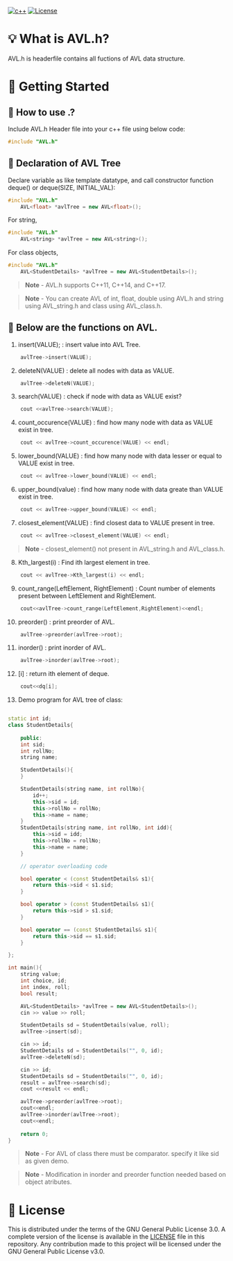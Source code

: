 [![c++][c++-shield]][c++-url]
[![License][license-shield]][license-url]
<!-- [![CodeCov][codecov-shield]][codecov-url] -->

<!-- MARKDOWN LINKS & IMAGES -->
<!-- https://www.markdownguide.org/basic-syntax/#reference-style-links -->
[c++-shield]: https://img.shields.io/badge/C++-Solutions-blue.svg?style=flat&logo=c%2B%2B
[c++-url]: https://img.shields.io/badge/-c++-black?logo=c%2B%2B&style=social
[license-shield]: https://img.shields.io/github/license/RutvikRJ6800/AVL-Cpp
[license-url]: https://github.com/RutvikRJ6800/AVL-Cpp/blob/main/LICENSE

# 💡 What is AVL.h?

AVL.h is headerfile contains all fuctions of AVL data structure.

# 🤸 Getting Started

## 💾 How to use .?
Include AVL.h Header file into your c++ file using below code:

```cpp
#include "AVL.h"
```

## 💾 Declaration of AVL Tree
Declare variable as like template datatype, and call constructor function deque() or deque(SIZE, INITIAL_VAL):

```cpp
#include "AVL.h"
    AVL<float> *avlTree = new AVL<float>();
```
For string,
```cpp
#include "AVL.h"
    AVL<string> *avlTree = new AVL<string>(); 
```
For class objects,
```cpp
#include "AVL.h"
    AVL<StudentDetails> *avlTree = new AVL<StudentDetails>();
```

> **Note** - AVL.h supports C++11, C++14, and C++17.

> **Note** - You can create AVL of int, float, double using AVL.h and string using AVL_string.h and class using AVL_class.h.


## 🏇 Below are the functions on AVL.

1. insert(VALUE); : insert value into AVL Tree.
```cpp
    avlTree->insert(VALUE);
```

2. deleteN(VALUE) : delete all nodes with data as VALUE.
```cpp
    avlTree->deleteN(VALUE);
```

3. search(VALUE) : check if node with data as VALUE exist?
```cpp
    cout <<avlTree->search(VALUE);
``` 

4. count_occurence(VALUE) : find how many node with data as VALUE exist in tree.
```cpp
    cout << avlTree->count_occurence(VALUE) << endl;
``` 

5. lower_bound(VALUE) : find how many node with data lesser or equal to VALUE exist in tree.
```cpp
    cout << avlTree->lower_bound(VALUE) << endl;
``` 

6. upper_bound(value) : find how many node with data greate than VALUE exist in tree.
```cpp
    cout << avlTree->upper_bound(VALUE) << endl;
``` 

7. closest_element(VALUE) : find closest data to VALUE present in tree.
```cpp
    cout << avlTree->closest_element(VALUE) << endl;
``` 

> **Note** - closest_element() not present in AVL_string.h and AVL_class.h.

8. Kth_largest(i) : Find ith largest element in tree.
```cpp
    cout << avlTree->Kth_largest(i) << endl;
``` 

9. count_range(LeftElement, RightElement) : Count number of elements present between LeftElement and RightElement.
```cpp
    cout<<avlTree->count_range(LeftElement,RightElement)<<endl;
``` 

10. preorder() : print preorder of AVL.
```cpp
    avlTree->preorder(avlTree->root);
``` 

11. inorder() : print inorder of AVL.
```cpp
    avlTree->inorder(avlTree->root);
``` 

12. [i] :  return ith element of deque.
```cpp
    cout<<dq[i];
``` 

13. Demo program for AVL tree of class:
```cpp

static int id;
class StudentDetails{
    
    public:
    int sid;
    int rollNo;
    string name;

    StudentDetails(){
    }

    StudentDetails(string name, int rollNo){
        id++;
        this->sid = id;
        this->rollNo = rollNo;
        this->name = name;
    }
    StudentDetails(string name, int rollNo, int idd){
        this->sid = idd;
        this->rollNo = rollNo;
        this->name = name;
    }

    // operator overloading code

    bool operator < (const StudentDetails& s1){
        return this->sid < s1.sid;
    }

    bool operator > (const StudentDetails& s1){
        return this->sid > s1.sid;
    }

    bool operator == (const StudentDetails& s1){
        return this->sid == s1.sid;
    } 

};

int main(){
    string value;    
    int choice, id;
    int index, roll;
    bool result;

    AVL<StudentDetails> *avlTree = new AVL<StudentDetails>();
    cin >> value >> roll;

    StudentDetails sd = StudentDetails(value, roll);
    avlTree->insert(sd);

    cin >> id;
    StudentDetails sd = StudentDetails("", 0, id);
    avlTree->deleteN(sd);

    cin >> id;
    StudentDetails sd = StudentDetails("", 0, id);
    result = avlTree->search(sd);
    cout <<result << endl;

    avlTree->preorder(avlTree->root);
    cout<<endl;
    avlTree->inorder(avlTree->root);
    cout<<endl;
 
    return 0;
}

``` 

> **Note** - For AVL of class there must be comparator. specify it like sid as given demo.

> **Note** - Modification in inorder and preorder function needed based on object atributes.


# 📜 License

This is distributed under the terms of the GNU General Public License 3.0. 
A complete version of the license is available in the [LICENSE](LICENSE) file in
this repository. Any contribution made to this project will be licensed under
the GNU General Public License v3.0.